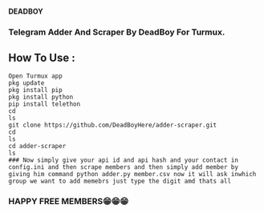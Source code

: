 #### ****DEADBOY****

### Telegram Adder And Scraper By **DeadBoy** For Turmux.
## How  To Use :
```
Open Turmux app
pkg update
pkg install pip
pkg install python
pip install telethon
cd
ls
git clone https://github.com/DeadBoyHere/adder-scraper.git
cd
ls
cd adder-scraper
ls
### Now simply give your api id and api hash and your contact in config.ini and then scrape members and then simply add member by giving him command python adder.py member.csv now it will ask inwhich group we want to add memebrs just type the digit amd thats all 
```
### HAPPY FREE MEMBERS😁😁😁
